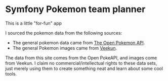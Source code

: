 # Symfony Pokemon team planner

This is a little "for-fun" app 

I sourced the pokemon data from the following sources:

- The general pokemon data came from [The Open Pokemon API](https://pokeapi.co/).
- The general Pokemon images came from [Veekun](https://veekun.com/dex/media/).

The data from this site comes from the Open PokeAPI, and images come from Veekun. 
I claim no commercial/intellectual rights to these data sets, just merely using them to create something neat and learn about some cool tools.
